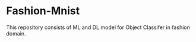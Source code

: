 # Fashion-Mnist
This repository consists of ML and DL model for Object Classifer in fashion domain.
